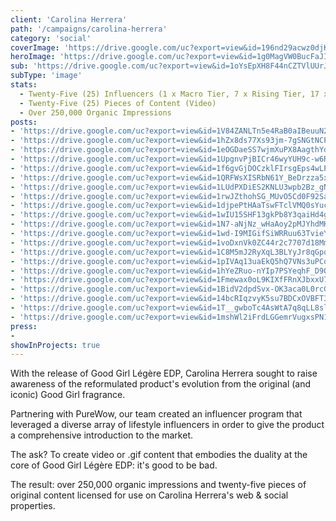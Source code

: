 ```yaml
---
client: 'Carolina Herrera'
path: '/campaigns/carolina-herrera'
category: 'social'
coverImage: 'https://drive.google.com/uc?export=view&id=196nd29acwz0djKzg8rSDDZzjfU5LZAw6'
heroImage: 'https://drive.google.com/uc?export=view&id=1g0MagVW0BucFaJIvkZMg3T55oTB0nuBR'
sub: 'https://drive.google.com/uc?export=view&id=1oYsEpXH8F44nCZTVlUUrJB0_78Y94IWf'
subType: 'image'
stats:
  - Twenty-Five (25) Influencers (1 x Macro Tier, 7 x Rising Tier, 17 x Micro Tier)
  - Twenty-Five (25) Pieces of Content (Video)
  - Over 250,000 Organic Impressions
posts:
- 'https://drive.google.com/uc?export=view&id=1V84ZANLTn5e4RaB0aIBeuuN2KCNMLGUX'
- 'https://drive.google.com/uc?export=view&id=1hZx8ds77Xs93jm-7gSNGtNCPvncXC8nx'
- 'https://drive.google.com/uc?export=view&id=1eOGDaeSS7wjmXuPX8AagthYdKj_EsqBT'
- 'https://drive.google.com/uc?export=view&id=1UpgnvPjBICr46wyYUH9c-w6Rl9gEsbS2'
- 'https://drive.google.com/uc?export=view&id=1f6gvGjDOCzklFIrsgEps4wLPaAI57dw7'
- 'https://drive.google.com/uc?export=view&id=1QRFWsXISRbN61Y_BeDrzza5xjfKkn8c4'
- 'https://drive.google.com/uc?export=view&id=1LUdPXDiES2KNLU3wpb2Bz_gNWVtRZ4uB'
- 'https://drive.google.com/uc?export=view&id=1rwJZthohSG_MUvO5Cd0F92SaVb_ulRm6'
- 'https://drive.google.com/uc?export=view&id=1djpePtHAaTswFTclVMQ0sYucQviABwMb'
- 'https://drive.google.com/uc?export=view&id=1wIU15SHF13gkPb8Y3qaiHd4gYbkIqKBV'
- 'https://drive.google.com/uc?export=view&id=1N7-aNjNz_wHaAoy2pMJYhdMKRUMapnca'
- 'https://drive.google.com/uc?export=view&id=1wd-I9MIGifSiWRRuu63TvieYyTA-j9pK'
- 'https://drive.google.com/uc?export=view&id=1voDxnVk0ZC44r2c7707d18Mm5w6_dBmD'
- 'https://drive.google.com/uc?export=view&id=1C8M5mJ2RyXqL3BLYyJr8qGpqGTKw5rDf'
- 'https://drive.google.com/uc?export=view&id=1pIVAq13uaEkQ5hQ7VNs3uPCozH7ppaVC'
- 'https://drive.google.com/uc?export=view&id=1hYeZRuo-nYIp7PSYeqhF_D9Q4oQq16sR'
- 'https://drive.google.com/uc?export=view&id=1Fmewax0oL9KIXfFRnXJbxxU7HAcb28Mo'
- 'https://drive.google.com/uc?export=view&id=1BidV2dpdSvx-OK3aca0L0rcGOPK5l_RR'
- 'https://drive.google.com/uc?export=view&id=14bcRIqzvyK5su7BDCxOVBFT34glJviVs'
- 'https://drive.google.com/uc?export=view&id=1T__gwboTc4AsWtA7q8qLL8slNkgHLAnv'
- 'https://drive.google.com/uc?export=view&id=1mshWl2iFrdLGGemrVugxsPN1mptSlROB'
press:
-
showInProjects: true
---
```

  
With the release of Good Girl Légère EDP, Carolina Herrera sought to raise awareness of the reformulated product's evolution from the original (and iconic) Good Girl fragrance.

Partnering with PureWow, our team created an influencer program that leveraged a diverse array of lifestyle influencers in order to give the product a comprehensive introduction to the market.

The ask? To create video or .gif content that embodies the duality at the core of Good Girl Légère EDP: it's good to be bad.

The result: over 250,000 organic impressions and twenty-five pieces of original content licensed for use on Carolina Herrera's web & social properties.